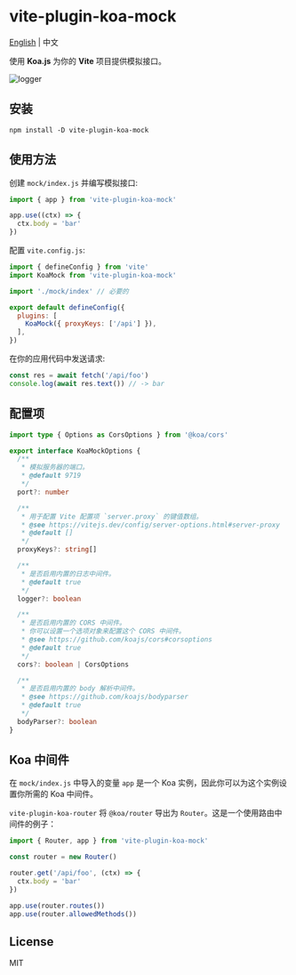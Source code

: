 # vite-plugin-koa-mock

[English](./README.md) | 中文

使用 **Koa.js** 为你的 **Vite** 项目提供模拟接口。

![logger](https://raw.githubusercontent.com/mys1024/vite-plugin-koa-mock/main/images/logger.png)

## 安装

```shell
npm install -D vite-plugin-koa-mock
```

## 使用方法

创建 `mock/index.js` 并编写模拟接口:

```javascript
import { app } from 'vite-plugin-koa-mock'

app.use((ctx) => {
  ctx.body = 'bar'
})
```

配置 `vite.config.js`:

```javascript
import { defineConfig } from 'vite'
import KoaMock from 'vite-plugin-koa-mock'

import './mock/index' // 必要的

export default defineConfig({
  plugins: [
    KoaMock({ proxyKeys: ['/api'] }),
  ],
})
```

在你的应用代码中发送请求:

```javascript
const res = await fetch('/api/foo')
console.log(await res.text()) // -> bar
```

## 配置项

```typescript
import type { Options as CorsOptions } from '@koa/cors'

export interface KoaMockOptions {
  /**
   * 模拟服务器的端口。
   * @default 9719
   */
  port?: number

  /**
   * 用于配置 Vite 配置项 `server.proxy` 的键值数组。
   * @see https://vitejs.dev/config/server-options.html#server-proxy
   * @default []
   */
  proxyKeys?: string[]

  /**
   * 是否启用内置的日志中间件。
   * @default true
   */
  logger?: boolean

  /**
   * 是否启用内置的 CORS 中间件。
   * 你可以设置一个选项对象来配置这个 CORS 中间件。
   * @see https://github.com/koajs/cors#corsoptions
   * @default true
   */
  cors?: boolean | CorsOptions

  /**
   * 是否启用内置的 body 解析中间件。
   * @see https://github.com/koajs/bodyparser
   * @default true
   */
  bodyParser?: boolean
}
```

## Koa 中间件

在 `mock/index.js` 中导入的变量 `app` 是一个 Koa 实例，因此你可以为这个实例设置你所需的 Koa 中间件。

`vite-plugin-koa-router` 将 `@koa/router` 导出为 `Router`。这是一个使用路由中间件的例子：

```javascript
import { Router, app } from 'vite-plugin-koa-mock'

const router = new Router()

router.get('/api/foo', (ctx) => {
  ctx.body = 'bar'
})

app.use(router.routes())
app.use(router.allowedMethods())
```

## License

MIT

